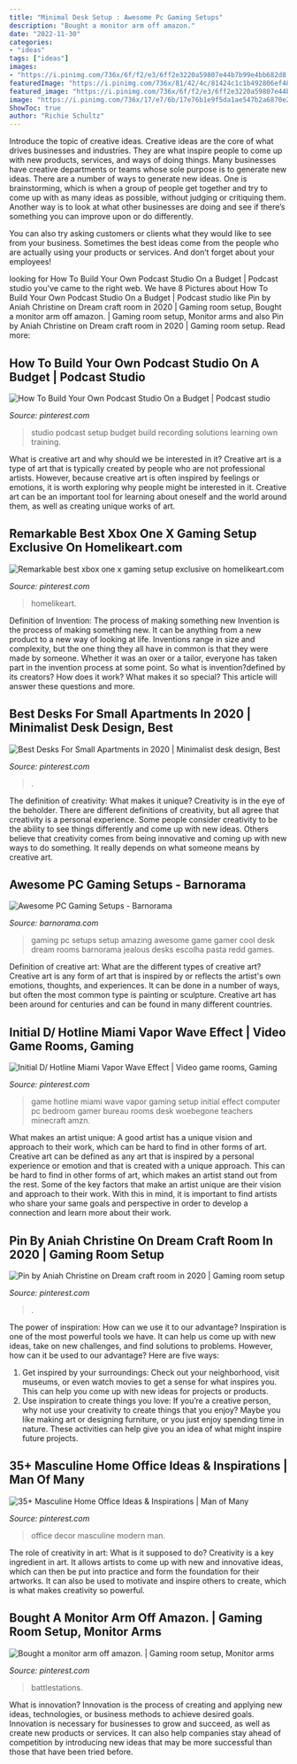 ```yaml
---
title: "Minimal Desk Setup : Awesome Pc Gaming Setups"
description: "Bought a monitor arm off amazon."
date: "2022-11-30"
categories:
- "ideas"
tags: ["ideas"]
images:
- "https://i.pinimg.com/736x/6f/f2/e3/6ff2e3220a59807e44b7b99e4bb682d8.jpg"
featuredImage: "https://i.pinimg.com/736x/81/42/4c/81424c1c1b492806ef482497e6600732.jpg"
featured_image: "https://i.pinimg.com/736x/6f/f2/e3/6ff2e3220a59807e44b7b99e4bb682d8.jpg"
image: "https://i.pinimg.com/736x/17/e7/6b/17e76b1e9f5da1ae547b2a6870e2033d.jpg"
ShowToc: true
author: "Richie Schultz"
---
```



Introduce the topic of creative ideas.
Creative ideas are the core of what drives businesses and industries. They are what inspire people to come up with new products, services, and ways of doing things. Many businesses have creative departments or teams whose sole purpose is to generate new ideas.
There are a number of ways to generate new ideas. One is brainstorming, which is when a group of people get together and try to come up with as many ideas as possible, without judging or critiquing them. Another way is to look at what other businesses are doing and see if there’s something you can improve upon or do differently.

You can also try asking customers or clients what they would like to see from your business. Sometimes the best ideas come from the people who are actually using your products or services. And don’t forget about your employees!

	

		
looking for How To Build Your Own Podcast Studio On a Budget | Podcast studio you've came to the right web. We have 8 Pictures about How To Build Your Own Podcast Studio On a Budget | Podcast studio like Pin by Aniah Christine on Dream craft room in 2020 | Gaming room setup, Bought a monitor arm off amazon. | Gaming room setup, Monitor arms and also Pin by Aniah Christine on Dream craft room in 2020 | Gaming room setup. Read more:
		
    
## How To Build Your Own Podcast Studio On A Budget | Podcast Studio

<img loading=lazy src="https://i.pinimg.com/736x/6f/f2/e3/6ff2e3220a59807e44b7b99e4bb682d8.jpg" onerror="this.onerror=null;this.src='https://tse1.mm.bing.net/th?id=OIP.VJewb_irJn9WHQvQDdmmpwHaJ5&amp;pid=15.1';" alt="How To Build Your Own Podcast Studio On a Budget | Podcast studio">

_Source: pinterest.com_

>studio podcast setup budget build recording solutions learning own training. 

	

What is creative art and why should we be interested in it?
Creative art is a type of art that is typically created by people who are not professional artists. However, because creative art is often inspired by feelings or emotions, it is worth exploring why people might be interested in it. Creative art can be an important tool for learning about oneself and the world around them, as well as creating unique works of art.

    
## Remarkable Best Xbox One X Gaming Setup Exclusive On Homelikeart.com

<img loading=lazy src="https://i.pinimg.com/736x/17/e7/6b/17e76b1e9f5da1ae547b2a6870e2033d.jpg" onerror="this.onerror=null;this.src='https://tse4.mm.bing.net/th?id=OIP.wpMxV5x9ChpgRT6BEADE6AHaJ3&amp;pid=15.1';" alt="Remarkable best xbox one x gaming setup exclusive on homelikeart.com">

_Source: pinterest.com_

>homelikeart. 

	

Definition of Invention: The process of making something new
Invention is the process of making something new. It can be anything from a new product to a new way of looking at life. Inventions range in size and complexity, but the one thing they all have in common is that they were made by someone. Whether it was an oxer or a tailor, everyone has taken part in the invention process at some point. So what is invention?defined by its creators? How does it work? What makes it so special? This article will answer these questions and more.

    
## Best Desks For Small Apartments In 2020 | Minimalist Desk Design, Best

<img loading=lazy src="https://i.pinimg.com/736x/bf/10/3d/bf103d443968cc7a0fca41c307fa43a6.jpg" onerror="this.onerror=null;this.src='https://tse3.mm.bing.net/th?id=OIP.COU4_MzILNF0yt4NtzPvfAHaGl&amp;pid=15.1';" alt="Best Desks For Small Apartments in 2020 | Minimalist desk design, Best">

_Source: pinterest.com_

>. 

	

The definition of creativity: What makes it unique?
Creativity is in the eye of the beholder. There are different definitions of creativity, but all agree that creativity is a personal experience. Some people consider creativity to be the ability to see things differently and come up with new ideas. Others believe that creativity comes from being innovative and coming up with new ways to do something. It really depends on what someone means by creative art.

    
## Awesome PC Gaming Setups - Barnorama

<img loading=lazy src="http://www.barnorama.com/wp-content/uploads/2017/08/07-PC-gaming-setups.jpg" onerror="this.onerror=null;this.src='https://tse1.mm.bing.net/th?id=OIP.h49SU3qRnm6Ulf8lIxYk2gHaF1&amp;pid=15.1';" alt="Awesome PC Gaming Setups - Barnorama">

_Source: barnorama.com_

>gaming pc setups setup amazing awesome game gamer cool desk dream rooms barnorama jealous desks escolha pasta redd games. 

	

Definition of creative art: What are the different types of creative art?
Creative art is any form of art that is inspired by or reflects the artist's own emotions, thoughts, and experiences. It can be done in a number of ways, but often the most common type is painting or sculpture. Creative art has been around for centuries and can be found in many different countries.

    
## Initial D/ Hotline Miami Vapor Wave Effect | Video Game Rooms, Gaming

<img loading=lazy src="https://i.pinimg.com/736x/88/c1/24/88c12427687cf5916e81200d30c08902.jpg" onerror="this.onerror=null;this.src='https://tse1.mm.bing.net/th?id=OIP.P715GqNy6kzNav30UgKwvQHaJ3&amp;pid=15.1';" alt="Initial D/ Hotline Miami Vapor Wave Effect | Video game rooms, Gaming">

_Source: pinterest.com_

>game hotline miami wave vapor gaming setup initial effect computer pc bedroom gamer bureau rooms desk woebegone teachers minecraft amzn. 

	

What makes an artist unique: A good artist has a unique vision and approach to their work, which can be hard to find in other forms of art.
Creative art can be defined as any art that is inspired by a personal experience or emotion and that is created with a unique approach. This can be hard to find in other forms of art, which makes an artist stand out from the rest. Some of the key factors that make an artist unique are their vision and approach to their work. With this in mind, it is important to find artists who share your same goals and perspective in order to develop a connection and learn more about their work.

    
## Pin By Aniah Christine On Dream Craft Room In 2020 | Gaming Room Setup

<img loading=lazy src="https://i.pinimg.com/736x/81/42/4c/81424c1c1b492806ef482497e6600732.jpg" onerror="this.onerror=null;this.src='https://tse2.mm.bing.net/th?id=OIP.p9l96M9KelrTNROUZmthtAHaE8&amp;pid=15.1';" alt="Pin by Aniah Christine on Dream craft room in 2020 | Gaming room setup">

_Source: pinterest.com_

>. 

	

The power of inspiration: How can we use it to our advantage?
Inspiration is one of the most powerful tools we have. It can help us come up with new ideas, take on new challenges, and find solutions to problems. However, how can it be used to our advantage? Here are five ways: 
1) Get inspired by your surroundings: Check out your neighborhood, visit museums, or even watch movies to get a sense for what inspires you. This can help you come up with new ideas for projects or products. 
2) Use inspiration to create things you love: If you’re a creative person, why not use your creativity to create things that you enjoy? Maybe you like making art or designing furniture, or you just enjoy spending time in nature. These activities can help give you an idea of what might inspire future projects.

    
## 35+ Masculine Home Office Ideas &amp; Inspirations | Man Of Many

<img loading=lazy src="https://i.pinimg.com/736x/fb/a6/d4/fba6d4f3344249a71986ed9d4c6b72f1.jpg" onerror="this.onerror=null;this.src='https://tse4.mm.bing.net/th?id=OIP.HoMHpdPDl3iF0HkmE0zIaAHaJ3&amp;pid=15.1';" alt="35+ Masculine Home Office Ideas &amp; Inspirations | Man of Many">

_Source: pinterest.com_

>office decor masculine modern man. 

	

The role of creativity in art: What is it supposed to do?
Creativity is a key ingredient in art. It allows artists to come up with new and innovative ideas, which can then be put into practice and form the foundation for their artworks. It can also be used to motivate and inspire others to create, which is what makes creativity so powerful.

    
## Bought A Monitor Arm Off Amazon. | Gaming Room Setup, Monitor Arms

<img loading=lazy src="https://i.pinimg.com/736x/69/70/c6/6970c6cae72bd971b81cdf1f197bb106.jpg" onerror="this.onerror=null;this.src='https://tse2.mm.bing.net/th?id=OIP.zwxlKgLf70N9djzKMqh4LAHaFj&amp;pid=15.1';" alt="Bought a monitor arm off amazon. | Gaming room setup, Monitor arms">

_Source: pinterest.com_

>battlestations. 

	

What is innovation?
Innovation is the process of creating and applying new ideas, technologies, or business methods to achieve desired goals. Innovation is necessary for businesses to grow and succeed, as well as create new products or services. It can also help companies stay ahead of competition by introducing new ideas that may be more successful than those that have been tried before.

